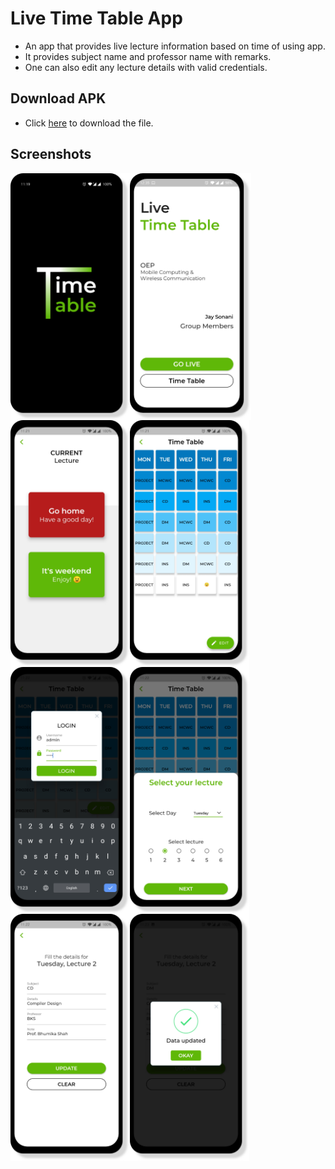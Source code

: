 # Live Time Table App

- An app that provides live lecture information based on time of using app.
- It provides subject name and professor name with remarks.
- One can also edit any lecture details with valid credentials.

## Download APK

- Click <a href="https://github.com/JaySonani/Live-Time-Table/raw/master/ss/Live%20TimeTable.apk">here</a> to download the file.

## Screenshots

<img src="ss/1.png" height=395 align=left>
<img src="ss/2.png" height=395 align=left>
<img src="ss/3.png" height=395 align=left>
<img src="ss/4.png" height=395 align=left>
<img src="ss/5.png" height=395 align=left>
<img src="ss/6.png" height=395 align=left>
<img src="ss/7.png" height=395 align=left>
<img src="ss/8.png" height=395 align=left>
